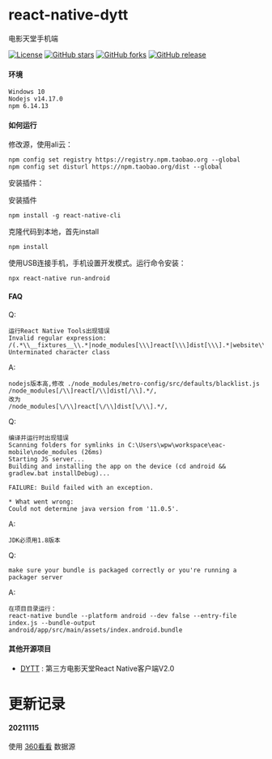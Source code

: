 # react-native-dytt
电影天堂手机端

[![License](https://img.shields.io/github/license/kavahub/react-native-dytt.svg)](https://github.com/kavahub/react-native-dytt/blob/main/LICENSE)
[![GitHub stars](https://img.shields.io/github/stars/kavahub/react-native-dytt.svg)](https://github.com/kavahub/react-native-dytt/stargazers)
[![GitHub forks](https://img.shields.io/github/forks/kavahub/react-native-dytt.svg)](https://github.com/kavahub/react-native-dytt/network/members)
[![GitHub release](https://img.shields.io/github/release/kavahub/react-native-dytt.svg?color=blu)](https://github.com/kavahub/react-native-dytt/releases)

#### 环境

```text
Windows 10
Nodejs v14.17.0
npm 6.14.13
```

#### 如何运行

修改源，使用ali云：

```text
npm config set registry https://registry.npm.taobao.org --global
npm config set disturl https://npm.taobao.org/dist --global
```
安装插件：

安装插件

```text
npm install -g react-native-cli
```

克隆代码到本地，首先install

```text
npm install
```

使用USB连接手机，手机设置开发模式。运行命令安装：

```text
npx react-native run-android
```

#### FAQ

Q:

```text
运行React Native Tools出现错误
Invalid regular expression: /(.*\\__fixtures__\\.*|node_modules[\\\]react[\\\]dist[\\\].*|website\\node_modules\\.*|heapCapture\\bundle\.js|.*\\__tests__\\.*)$/: Unterminated character class
```

A:

```text
nodejs版本高,修改 ./node_modules/metro-config/src/defaults/blacklist.js
/node_modules[/\\]react[/\\]dist[/\\].*/,
改为
/node_modules[\/\\]react[\/\\]dist[\/\\].*/,
```

Q:

```text
编译并运行时出现错误
Scanning folders for symlinks in C:\Users\wpw\workspace\eac-mobile\node_modules (26ms)
Starting JS server...
Building and installing the app on the device (cd android && gradlew.bat installDebug)...

FAILURE: Build failed with an exception.

* What went wrong:
Could not determine java version from '11.0.5'.
```

A:

```text
JDK必须用1.8版本
```

Q:

```text
make sure your bundle is packaged correctly or you're running a packager server
```

A:

```text
在项目目录运行：
react-native bundle --platform android --dev false --entry-file index.js --bundle-output android/app/src/main/assets/index.android.bundle
```

#### 其他开源项目

- [DYTT](https://github.com/XboxYan/DYTT) : 第三方电影天堂React Native客户端V2.0


# 更新记录

#### 20211115

使用 [360看看](https://m.kkw361.com) 数据源

